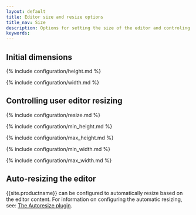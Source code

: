 ```yaml
---
layout: default
title: Editor size and resize options
title_nav: Size
description: Options for setting the size of the editor and controling editor resizing
keywords:
---
```


## Initial dimensions

{% include configuration/height.md %}

{% include configuration/width.md %}

## Controlling user editor resizing

{% include configuration/resize.md %}

{% include configuration/min_height.md %}

{% include configuration/max_height.md %}

{% include configuration/min_width.md %}

{% include configuration/max_width.md %}

## Auto-resizing the editor

{{site.productname}} can be configured to automatically resize based on the editor content. For information on configuring the automatic resizing, see: [The Autoresize plugin]({{site.baseurl}}/plugins-ref/opensource/autoresize/).
